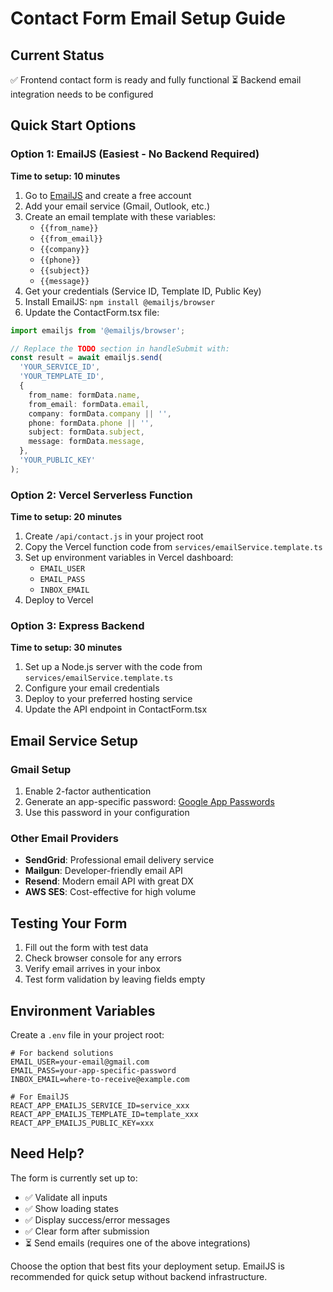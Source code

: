 # Contact Form Email Setup Guide

## Current Status
✅ Frontend contact form is ready and fully functional
⏳ Backend email integration needs to be configured

## Quick Start Options

### Option 1: EmailJS (Easiest - No Backend Required)
**Time to setup: 10 minutes**

1. Go to [EmailJS](https://www.emailjs.com/) and create a free account
2. Add your email service (Gmail, Outlook, etc.)
3. Create an email template with these variables:
   - `{{from_name}}`
   - `{{from_email}}`
   - `{{company}}`
   - `{{phone}}`
   - `{{subject}}`
   - `{{message}}`
4. Get your credentials (Service ID, Template ID, Public Key)
5. Install EmailJS: `npm install @emailjs/browser`
6. Update the ContactForm.tsx file:

```typescript
import emailjs from '@emailjs/browser';

// Replace the TODO section in handleSubmit with:
const result = await emailjs.send(
  'YOUR_SERVICE_ID',
  'YOUR_TEMPLATE_ID',
  {
    from_name: formData.name,
    from_email: formData.email,
    company: formData.company || '',
    phone: formData.phone || '',
    subject: formData.subject,
    message: formData.message,
  },
  'YOUR_PUBLIC_KEY'
);
```

### Option 2: Vercel Serverless Function
**Time to setup: 20 minutes**

1. Create `/api/contact.js` in your project root
2. Copy the Vercel function code from `services/emailService.template.ts`
3. Set up environment variables in Vercel dashboard:
   - `EMAIL_USER`
   - `EMAIL_PASS`
   - `INBOX_EMAIL`
4. Deploy to Vercel

### Option 3: Express Backend
**Time to setup: 30 minutes**

1. Set up a Node.js server with the code from `services/emailService.template.ts`
2. Configure your email credentials
3. Deploy to your preferred hosting service
4. Update the API endpoint in ContactForm.tsx

## Email Service Setup

### Gmail Setup
1. Enable 2-factor authentication
2. Generate an app-specific password: [Google App Passwords](https://myaccount.google.com/apppasswords)
3. Use this password in your configuration

### Other Email Providers
- **SendGrid**: Professional email delivery service
- **Mailgun**: Developer-friendly email API
- **Resend**: Modern email API with great DX
- **AWS SES**: Cost-effective for high volume

## Testing Your Form

1. Fill out the form with test data
2. Check browser console for any errors
3. Verify email arrives in your inbox
4. Test form validation by leaving fields empty

## Environment Variables

Create a `.env` file in your project root:

```env
# For backend solutions
EMAIL_USER=your-email@gmail.com
EMAIL_PASS=your-app-specific-password
INBOX_EMAIL=where-to-receive@example.com

# For EmailJS
REACT_APP_EMAILJS_SERVICE_ID=service_xxx
REACT_APP_EMAILJS_TEMPLATE_ID=template_xxx
REACT_APP_EMAILJS_PUBLIC_KEY=xxx
```

## Need Help?

The form is currently set up to:
- ✅ Validate all inputs
- ✅ Show loading states
- ✅ Display success/error messages
- ✅ Clear form after submission
- ⏳ Send emails (requires one of the above integrations)

Choose the option that best fits your deployment setup. EmailJS is recommended for quick setup without backend infrastructure.

